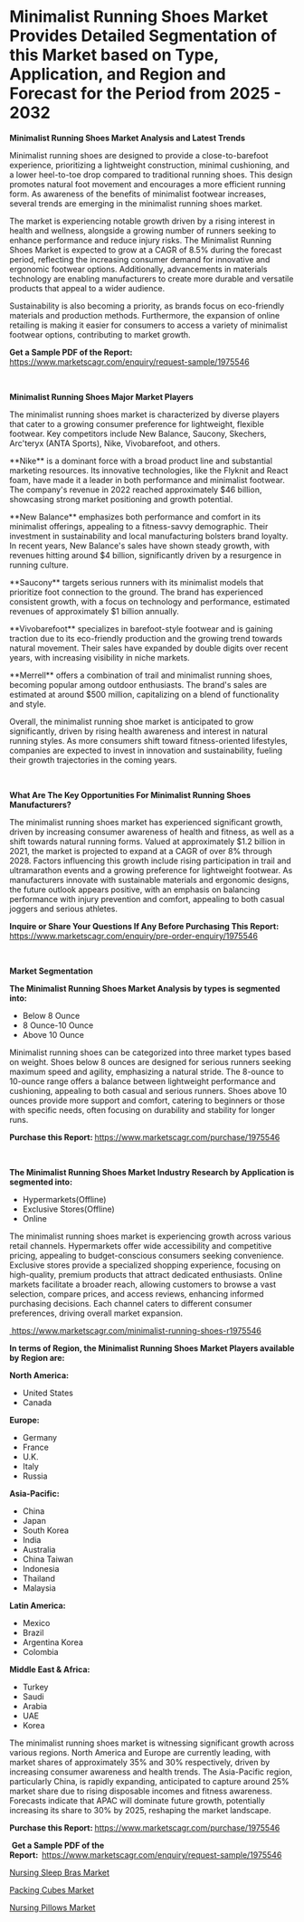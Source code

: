 <p><h1>Minimalist Running Shoes Market Provides Detailed Segmentation of this Market based on Type, Application, and Region and Forecast for the Period from 2025 - 2032</h1></p><p><strong>Minimalist Running Shoes Market Analysis and Latest Trends</strong></p>
<p><p>Minimalist running shoes are designed to provide a close-to-barefoot experience, prioritizing a lightweight construction, minimal cushioning, and a lower heel-to-toe drop compared to traditional running shoes. This design promotes natural foot movement and encourages a more efficient running form. As awareness of the benefits of minimalist footwear increases, several trends are emerging in the minimalist running shoes market.</p><p>The market is experiencing notable growth driven by a rising interest in health and wellness, alongside a growing number of runners seeking to enhance performance and reduce injury risks. The Minimalist Running Shoes Market is expected to grow at a CAGR of 8.5% during the forecast period, reflecting the increasing consumer demand for innovative and ergonomic footwear options. Additionally, advancements in materials technology are enabling manufacturers to create more durable and versatile products that appeal to a wider audience. </p><p>Sustainability is also becoming a priority, as brands focus on eco-friendly materials and production methods. Furthermore, the expansion of online retailing is making it easier for consumers to access a variety of minimalist footwear options, contributing to market growth.</p></p>
<p><strong>Get a Sample PDF of the Report:&nbsp;</strong> <a href="https://www.marketscagr.com/enquiry/request-sample/1975546?utm_campaign=2187&utm_medium=2&utm_source=Github&utm_content=ia&utm_term=05042025&utm_id=minimalist-running-shoes">https://www.marketscagr.com/enquiry/request-sample/1975546</a></p>
<p>&nbsp;</p>
<p><strong>Minimalist Running Shoes Major Market Players</strong></p>
<p><p>The minimalist running shoes market is characterized by diverse players that cater to a growing consumer preference for lightweight, flexible footwear. Key competitors include New Balance, Saucony, Skechers, Arc'teryx (ANTA Sports), Nike, Vivobarefoot, and others.</p><p>**Nike** is a dominant force with a broad product line and substantial marketing resources. Its innovative technologies, like the Flyknit and React foam, have made it a leader in both performance and minimalist footwear. The company's revenue in 2022 reached approximately $46 billion, showcasing strong market positioning and growth potential.</p><p>**New Balance** emphasizes both performance and comfort in its minimalist offerings, appealing to a fitness-savvy demographic. Their investment in sustainability and local manufacturing bolsters brand loyalty. In recent years, New Balance's sales have shown steady growth, with revenues hitting around $4 billion, significantly driven by a resurgence in running culture.</p><p>**Saucony** targets serious runners with its minimalist models that prioritize foot connection to the ground. The brand has experienced consistent growth, with a focus on technology and performance, estimated revenues of approximately $1 billion annually.</p><p>**Vivobarefoot** specializes in barefoot-style footwear and is gaining traction due to its eco-friendly production and the growing trend towards natural movement. Their sales have expanded by double digits over recent years, with increasing visibility in niche markets.</p><p>**Merrell** offers a combination of trail and minimalist running shoes, becoming popular among outdoor enthusiasts. The brand's sales are estimated at around $500 million, capitalizing on a blend of functionality and style.</p><p>Overall, the minimalist running shoe market is anticipated to grow significantly, driven by rising health awareness and interest in natural running styles. As more consumers shift toward fitness-oriented lifestyles, companies are expected to invest in innovation and sustainability, fueling their growth trajectories in the coming years.</p></p>
<p>&nbsp;</p>
<p><strong>What Are The Key Opportunities For Minimalist Running Shoes Manufacturers?</strong></p>
<p><p>The minimalist running shoes market has experienced significant growth, driven by increasing consumer awareness of health and fitness, as well as a shift towards natural running forms. Valued at approximately $1.2 billion in 2021, the market is projected to expand at a CAGR of over 8% through 2028. Factors influencing this growth include rising participation in trail and ultramarathon events and a growing preference for lightweight footwear. As manufacturers innovate with sustainable materials and ergonomic designs, the future outlook appears positive, with an emphasis on balancing performance with injury prevention and comfort, appealing to both casual joggers and serious athletes.</p></p>
<p><strong>Inquire or Share Your Questions If Any Before Purchasing This Report:</strong> <a href="https://www.marketscagr.com/enquiry/pre-order-enquiry/1975546?utm_campaign=2187&utm_medium=2&utm_source=Github&utm_content=ia&utm_term=05042025&utm_id=minimalist-running-shoes">https://www.marketscagr.com/enquiry/pre-order-enquiry/1975546</a></p>
<p>&nbsp;</p>
<p><strong>Market Segmentation</strong></p>
<p><strong>The Minimalist Running Shoes Market Analysis by types is segmented into:</strong></p>
<p><ul><li>Below 8 Ounce</li><li>8 Ounce-10 Ounce</li><li>Above 10 Ounce</li></ul></p>
<p><p>Minimalist running shoes can be categorized into three market types based on weight. Shoes below 8 ounces are designed for serious runners seeking maximum speed and agility, emphasizing a natural stride. The 8-ounce to 10-ounce range offers a balance between lightweight performance and cushioning, appealing to both casual and serious runners. Shoes above 10 ounces provide more support and comfort, catering to beginners or those with specific needs, often focusing on durability and stability for longer runs.</p></p>
<p><strong>Purchase this Report:&nbsp;</strong><a href="https://www.marketscagr.com/purchase/1975546?utm_campaign=2187&utm_medium=2&utm_source=Github&utm_content=ia&utm_term=05042025&utm_id=minimalist-running-shoes">https://www.marketscagr.com/purchase/1975546</a></p>
<p>&nbsp;</p>
<p><strong>The Minimalist Running Shoes Market Industry Research by Application is segmented into:</strong></p>
<p><ul><li>Hypermarkets(Offline)</li><li>Exclusive Stores(Offline)</li><li>Online</li></ul></p>
<p><p>The minimalist running shoes market is experiencing growth across various retail channels. Hypermarkets offer wide accessibility and competitive pricing, appealing to budget-conscious consumers seeking convenience. Exclusive stores provide a specialized shopping experience, focusing on high-quality, premium products that attract dedicated enthusiasts. Online markets facilitate a broader reach, allowing customers to browse a vast selection, compare prices, and access reviews, enhancing informed purchasing decisions. Each channel caters to different consumer preferences, driving overall market expansion.</p></p>
<p><a href="https://www.marketscagr.com/minimalist-running-shoes-r1975546?utm_campaign=2187&utm_medium=2&utm_source=Github&utm_content=ia&utm_term=05042025&utm_id=minimalist-running-shoes">&nbsp;https://www.marketscagr.com/minimalist-running-shoes-r1975546</a></p>
<p><strong>In terms of Region, the Minimalist Running Shoes Market Players available by Region are:</strong></p>
<p>
    <p> <strong> North America: </strong>
        <ul>
            <li>United States</li>
            <li>Canada</li>
        </ul>
        </p> 
    <p> <strong> Europe: </strong>
        <ul>
            <li>Germany</li>
            <li>France</li>
            <li>U.K.</li>
            <li>Italy</li>
            <li>Russia</li>
        </ul>
        </p> 
    <p> <strong> Asia-Pacific: </strong>
        <ul>
            <li>China</li>
            <li>Japan</li>
            <li>South Korea</li>
            <li>India</li>
            <li>Australia</li>
            <li>China Taiwan</li>
            <li>Indonesia</li>
            <li>Thailand</li>
            <li>Malaysia</li>
        </ul>
        </p> 
    <p> <strong> Latin America: </strong>
        <ul>
            <li>Mexico</li>
            <li>Brazil</li>
            <li>Argentina Korea</li>
            <li>Colombia</li>
        </ul>
        </p> 
    <p> <strong> Middle East & Africa: </strong>
        <ul>
            <li>Turkey</li>
            <li>Saudi</li>
            <li>Arabia</li>
            <li>UAE</li>
            <li>Korea</li>
        </ul>
    </p>
    </p>
<p><p>The minimalist running shoes market is witnessing significant growth across various regions. North America and Europe are currently leading, with market shares of approximately 35% and 30% respectively, driven by increasing consumer awareness and health trends. The Asia-Pacific region, particularly China, is rapidly expanding, anticipated to capture around 25% market share due to rising disposable incomes and fitness awareness. Forecasts indicate that APAC will dominate future growth, potentially increasing its share to 30% by 2025, reshaping the market landscape.</p></p>
<p><strong>Purchase this Report: </strong><a href="https://www.marketscagr.com/purchase/1975546?utm_campaign=2187&utm_medium=2&utm_source=Github&utm_content=ia&utm_term=05042025&utm_id=minimalist-running-shoes">https://www.marketscagr.com/purchase/1975546</a></p>
<p>&nbsp;<strong>Get a Sample PDF of the Report:&nbsp;&nbsp;</strong><a href="https://www.marketscagr.com/enquiry/request-sample/1975546?utm_campaign=2187&utm_medium=2&utm_source=Github&utm_content=ia&utm_term=05042025&utm_id=minimalist-running-shoes">https://www.marketscagr.com/enquiry/request-sample/1975546</a></p>
<p><strong></strong></p>
<p><p><a href="https://github.com/gulaimolin/Market-Research-Report-List-7/blob/main/nursing-sleep-bras-market.md?utm_campaign=2187&utm_medium=2&utm_source=Github&utm_content=ia&utm_term=05042025&utm_id=minimalist-running-shoes">Nursing Sleep Bras Market</a></p><p><a href="https://github.com/mauripalmi/Market-Research-Report-List-6/blob/main/packing-cubes-market.md?utm_campaign=2187&utm_medium=2&utm_source=Github&utm_content=ia&utm_term=05042025&utm_id=minimalist-running-shoes">Packing Cubes Market</a></p><p><a href="https://github.com/shamprenadw7/Market-Research-Report-List-1/blob/main/nursing-pillows-market.md?utm_campaign=2187&utm_medium=2&utm_source=Github&utm_content=ia&utm_term=05042025&utm_id=minimalist-running-shoes">Nursing Pillows Market</a></p></p>